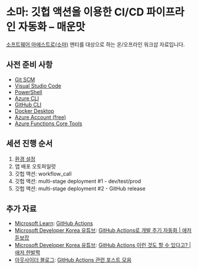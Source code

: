 # 소마: 깃헙 액션을 이용한 CI/CD 파이프라인 자동화 &ndash; 매운맛 #

[소프트웨어 마에스트로(소마)](https://www.swmaestro.org/) 멘티를 대상으로 하는 온/오프라인 워크샵 자료입니다.

## 사전 준비 사항 ##

* [Git SCM](https://git-scm.com/)
* [Visual Studio Code](https://code.visualstudio.com/?WT.mc_id=dotnet-63968-juyoo)
* [PowerShell](https://docs.microsoft.com/powershell/scripting/overview?WT.mc_id=dotnet-63968-juyoo)
* [Azure CLI](https://docs.microsoft.com/cli/azure/what-is-azure-cli?WT.mc_id=dotnet-63968-juyoo)
* [GitHub CLI](https://cli.github.com/)
* [Docker Desktop](https://docs.docker.com/get-docker/)
* [Azure Account (free)](https://azure.microsoft.com/free/?WT.mc_id=dotnet-63968-juyoo)
* [Azure Functions Core Tools](https://docs.microsoft.com/azure/azure-functions/functions-run-local?WT.mc_id=dotnet-63968-juyoo)


## 세션 진행 순서 ##

1. [환경 설정](https://github.com/justinyoo/swm-gha-workshop-advanced/blob/steps/01/steps-01.md)
2. 앱 배포 오토파일럿
3. 깃헙 액션: workflow_call
4. 깃헙 액션: multi-stage deployment #1 - dev/test/prod
5. 깃헙 액션: multi-stage deployment #2 - GitHub release


## 추가 자료 ##

* [Microsoft Learn](https://docs.microsoft.com/learn/?WT.mc_id=dotnet-63968-juyoo): [GitHub Actions](https://docs.microsoft.com/learn/paths/automate-workflow-github-actions/?WT.mc_id=dotnet-63968-juyoo)
* [Microsoft Developer Korea 유튜브](http://youtube.com/microsoftdeveloperkorea): [GitHub Actions로 개발 주기 자동화 | 애저 듣보잡](https://www.youtube.com/watch?v=MhGpFunlmMQ&list=PLDZRZwFT9Wkt19Ox35Ir2A7CyNIWG96Nm)
* [Microsoft Developer Korea 유튜브](http://youtube.com/microsoftdeveloperkorea): [GitHub Actions 이런 것도 할 수 있다고? | 애저 한발짝](https://aka.ms/az1s/ep2)
* [아웃사이더 블로그](https://blog.outsider.ne.kr/): [GitHub Actions 관련 포스트 모음](https://blog.outsider.ne.kr/search?q=github%20actions)
